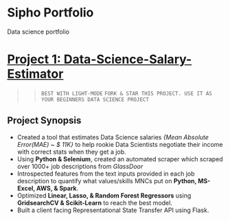 # Sipho Portfolio
Data science portfolio

# [Project 1: Data-Science-Salary-Estimator](https://github.com/VivanVatsa/Data-Science-Salary-Estimator)
>> `BEST WITH LIGHT-MODE`
>> `FORK & STAR THIS PROJECT. USE IT AS YOUR BEGINNERS DATA SCIENCE PROJECT`

## Project Synopsis

* Created a tool that estimates Data Science salaries *{Mean Absolute Error(MAE) ~ $ 11K}* to help rookie Data Scientists negotiate their income with correct stats when they get a job.
* Using **Python & Selenium**, created an automated scraper which scraped over 1000+ job descriptions from *GlassDoor*
* Introspected features from the text inputs provided in each job description to quantify what values/skills MNCs put on **Python, MS-Excel, AWS, & Spark**.
* Optimized **Linear, Lasso, & Random Forest Regressors** using **GridsearchCV & Scikit-Learn** to reach the best model.
* Built a client facing Representational State Transfer API using Flask.
